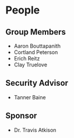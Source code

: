 # People

## Group Members

- Aaron Bouttapanith
- Cortland Peterson
- Erich Reitz
- Clay Truelove



## Security Advisor

- Tanner Baine

## Sponsor

- Dr. Travis Atkison
